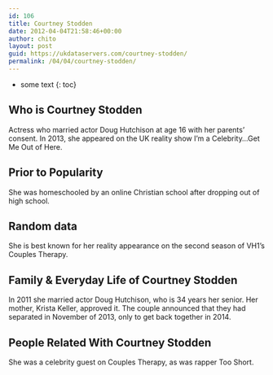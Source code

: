 ```yaml
---
id: 106
title: Courtney Stodden
date: 2012-04-04T21:58:46+00:00
author: chito
layout: post
guid: https://ukdataservers.com/courtney-stodden/
permalink: /04/04/courtney-stodden/
---
```


* some text
{: toc}


## Who is  Courtney Stodden
                  
                  
                  
Actress who married actor Doug Hutchison at age 16 with her parents&#8217; consent. In 2013, she appeared on the UK reality show I&#8217;m a Celebrity&#8230;Get Me Out of Here.
                  
                
                
                
## Prior to Popularity 
                  
                  
                  
She was homeschooled by an online Christian school after dropping out of high school.
                  
                
                
                
## Random data 
                  
                  
                  
She is best known for her reality appearance on the second season of VH1&#8217;s Couples Therapy.
                  
                
                
                
## Family & Everyday Life of Courtney Stodden
                  
                  
                  
In 2011 she married actor Doug Hutchison, who is 34 years her senior. Her mother, Krista Keller, approved it. The couple announced that they had separated in November of 2013, only to get back together in 2014.
                  
                
                
                
## People Related With  Courtney Stodden
                  
                  
                  
She was a celebrity guest on Couples Therapy, as was rapper Too Short.
                  
                
              
            
          
          
          
    
    
  
